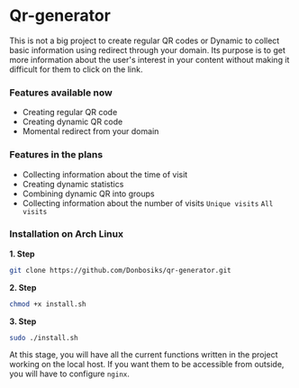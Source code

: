 # Qr-generator

This is not a big project to create regular QR codes or Dynamic to collect basic information using redirect through your domain. Its purpose is to get more information about the user's interest in your content without making it difficult for them to click on the link. 

### Features available now 

* Creating regular QR code
* Creating dynamic QR code
* Momental redirect from your domain 

### Features in the plans

* Collecting information about the time of visit 
* Creating dynamic statistics
* Combining dynamic QR into groups
* Collecting information about the number of visits 
`Unique visits`
`All visits`

### Installation on Arch Linux

**1. Step**
```bash
git clone https://github.com/Donbosiks/qr-generator.git
```

**2. Step**
```bash
chmod +x install.sh
```

**3. Step**
```bash
sudo ./install.sh
```

At this stage, you will have all the current functions written in the project working on the local host. If you want them to be accessible from outside, you will have to configure `nginx`.

